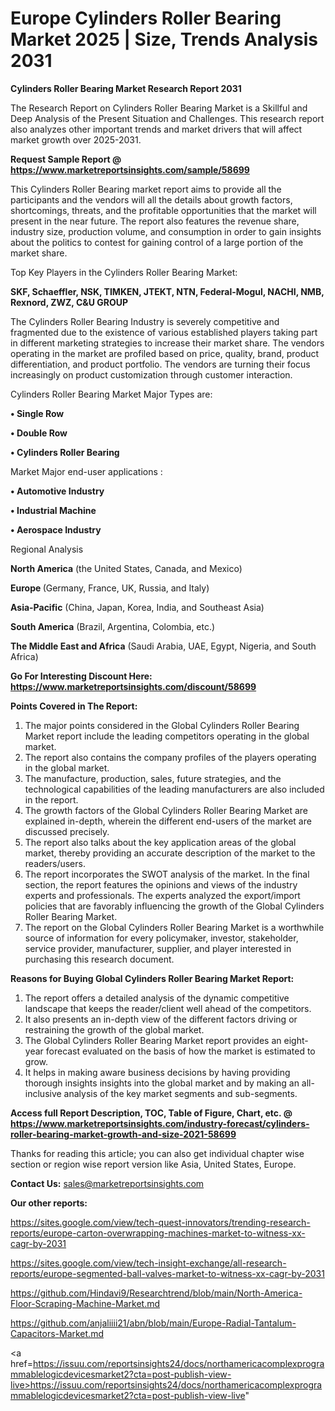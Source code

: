 # Europe Cylinders Roller Bearing Market 2025 | Size, Trends Analysis 2031

<strong>Cylinders Roller Bearing Market Research Report 2031</strong>

The Research Report on Cylinders Roller Bearing Market is a Skillful and Deep Analysis of the Present Situation and Challenges. This research report also analyzes other important trends and market drivers that will affect market growth over 2025-2031.

<strong>Request Sample Report @ <a href=https://www.marketreportsinsights.com/sample/58699>https://www.marketreportsinsights.com/sample/58699</a></strong>

This Cylinders Roller Bearing market report aims to provide all the participants and the vendors will all the details about growth factors, shortcomings, threats, and the profitable opportunities that the market will present in the near future. The report also features the revenue share, industry size, production volume, and consumption in order to gain insights about the politics to contest for gaining control of a large portion of the market share.

Top Key Players in the Cylinders Roller Bearing Market:

<strong>SKF, Schaeffler, NSK, TIMKEN, JTEKT, NTN, Federal-Mogul, NACHI, NMB, Rexnord, ZWZ, C&U GROUP</strong>

The Cylinders Roller Bearing Industry is severely competitive and fragmented due to the existence of various established players taking part in different marketing strategies to increase their market share. The vendors operating in the market are profiled based on price, quality, brand, product differentiation, and product portfolio. The vendors are turning their focus increasingly on product customization through customer interaction.

Cylinders Roller Bearing Market Major Types are:

<strong>• Single Row

• Double Row

• Cylinders Roller Bearing</strong>

Market Major end-user applications :

<strong>• Automotive Industry

• Industrial Machine

• Aerospace Industry</strong>

Regional Analysis

</u><strong><b>North America</b></strong> (the United States, Canada, and Mexico)

<strong><b>Europe </b></strong>(Germany, France, UK, Russia, and Italy)

<strong><b>Asia-Pacific</b></strong> (China, Japan, Korea, India, and Southeast Asia)

<strong><b>South America</b></strong> (Brazil, Argentina, Colombia, etc.)

<strong><b>The Middle East and Africa</b></strong> (Saudi Arabia, UAE, Egypt, Nigeria, and South Africa)

<strong>Go For Interesting Discount Here: <a href=https://www.marketreportsinsights.com/discount/58699>https://www.marketreportsinsights.com/discount/58699</a></strong>

<strong>Points Covered in The Report:</strong>
<ol>
  <li>The major points considered in the Global Cylinders Roller Bearing Market report include the leading competitors operating in the global market.</li>
  <li>The report also contains the company profiles of the players operating in the global market.</li>
  <li>The manufacture, production, sales, future strategies, and the technological capabilities of the leading manufacturers are also included in the report.</li>
  <li>The growth factors of the Global Cylinders Roller Bearing Market are explained in-depth, wherein the different end-users of the market are discussed precisely.</li>
  <li>The report also talks about the key application areas of the global market, thereby providing an accurate description of the market to the readers/users.</li>
  <li>The report incorporates the SWOT analysis of the market. In the final section, the report features the opinions and views of the industry experts and professionals. The experts analyzed the export/import policies that are favorably influencing the growth of the Global Cylinders Roller Bearing Market.</li>
  <li>The report on the Global Cylinders Roller Bearing Market is a worthwhile source of information for every policymaker, investor, stakeholder, service provider, manufacturer, supplier, and player interested in purchasing this research document.</li>
</ol>
<strong>Reasons for Buying Global Cylinders Roller Bearing Market Report:</strong>

<ol>
  <li>The report offers a detailed analysis of the dynamic competitive landscape that keeps the reader/client well ahead of the competitors.</li>
  <li>It also presents an in-depth view of the different factors driving or restraining the growth of the global market.</li>
  <li>The Global Cylinders Roller Bearing Market report provides an eight-year forecast evaluated on the basis of how the market is estimated to grow.</li>
  <li>It helps in making aware business decisions by having providing thorough insights insights into the global market and by making an all-inclusive analysis of the key market segments and sub-segments.</li>
</ol>
<strong>Access full Report Description, TOC, Table of Figure, Chart, etc. @ <a href=https://www.marketreportsinsights.com/industry-forecast/cylinders-roller-bearing-market-growth-and-size-2021-58699>https://www.marketreportsinsights.com/industry-forecast/cylinders-roller-bearing-market-growth-and-size-2021-58699</a></strong>


Thanks for reading this article; you can also get individual chapter wise section or region wise report version like Asia, United States, Europe.

<strong>Contact Us:</strong>
sales@marketreportsinsights.com

<strong>Our other reports:</strong>

<a href=https://sites.google.com/view/tech-quest-innovators/trending-research-reports/europe-carton-overwrapping-machines-market-to-witness-xx-cagr-by-2031>https://sites.google.com/view/tech-quest-innovators/trending-research-reports/europe-carton-overwrapping-machines-market-to-witness-xx-cagr-by-2031</a>

<a href=https://sites.google.com/view/tech-insight-exchange/all-research-reports/europe-segmented-ball-valves-market-to-witness-xx-cagr-by-2031>https://sites.google.com/view/tech-insight-exchange/all-research-reports/europe-segmented-ball-valves-market-to-witness-xx-cagr-by-2031</a>

<a href=https://github.com/Hindavi9/Researchtrend/blob/main/North-America-Floor-Scraping-Machine-Market.md>https://github.com/Hindavi9/Researchtrend/blob/main/North-America-Floor-Scraping-Machine-Market.md</a>

<a href=https://github.com/anjaliiii21/abn/blob/main/Europe-Radial-Tantalum-Capacitors-Market.md>https://github.com/anjaliiii21/abn/blob/main/Europe-Radial-Tantalum-Capacitors-Market.md</a>

<a href=https://issuu.com/reportsinsights24/docs/northamericacomplexprogrammablelogicdevicesmarket2?cta=post-publish-view-live>https://issuu.com/reportsinsights24/docs/northamericacomplexprogrammablelogicdevicesmarket2?cta=post-publish-view-live</a>"
